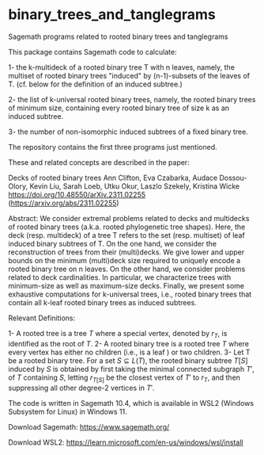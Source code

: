 # binary_trees_and_tanglegrams
Sagemath programs related to rooted binary trees and tanglegrams

This package contains Sagemath code to calculate:

1- the k-multideck of a rooted binary tree T with n leaves, namely, the multiset of rooted binary trees "induced" by (n-1)-subsets of the leaves of T. (cf. below for the definition of an induced subtree.)

2- the list of k-universal rooted binary trees, namely, the rooted binary trees of minimum size, containing every rooted binary tree of size k as an induced subtree.

3- the number of non-isomorphic induced subtrees of a fixed binary tree. 

The repository contains the first three programs just mentioned. 

These and related concepts are described in the paper:

Decks of rooted binary trees
Ann Clifton, Eva Czabarka, Audace Dossou-Olory, Kevin Liu, Sarah Loeb, Utku Okur, Laszlo Szekely, Kristina Wicke
https://doi.org/10.48550/arXiv.2311.02255 
(https://arxiv.org/abs/2311.02255)

Abstract: We consider extremal problems related to decks and multidecks of rooted binary trees (a.k.a. rooted phylogenetic tree shapes). Here, the deck (resp. multideck) of a tree T refers to the set (resp. multiset) of leaf induced binary subtrees of T. On the one hand, we consider the reconstruction of trees from their (multi)decks. We give lower and upper bounds on the minimum (multi)deck size required to uniquely encode a rooted binary tree on n leaves. On the other hand, we consider problems related to deck cardinalities. In particular, we characterize trees with minimum-size as well as maximum-size decks. Finally, we present some exhaustive computations for k-universal trees, i.e., rooted binary trees that contain all k-leaf rooted binary trees as induced subtrees.

Relevant Definitions:

1-  A rooted tree is a tree $T$ where a special vertex, denoted by $r_T$, is identified as the root of $T$.
2-  A rooted binary tree is a rooted tree $T$ where every vertex has either no children (i.e., is a leaf ) or two children. 
3-  Let T be a rooted binary tree. For a set $S \subseteq L(T)$, the rooted binary subtree $T[S]$ induced by $S$ is obtained by first taking the minimal connected subgraph $T'$, of $T$ containing $S$, letting $r_{T[S]}$ be the closest vertex of $T'$ to $r_T$, and then suppressing all other degree-2 vertices in $T′$. 

The code is written in Sagemath 10.4, which is available in WSL2 (Windows Subsystem for Linux) in Windows 11.

Download Sagemath: https://www.sagemath.org/

Download WSL2: https://learn.microsoft.com/en-us/windows/wsl/install
